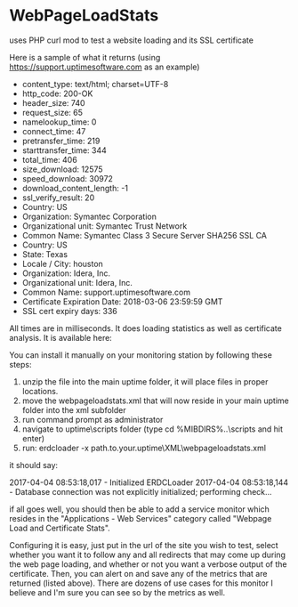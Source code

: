# WebPageLoadStats
uses PHP curl mod to test a website loading and its SSL certificate

Here is a sample of what it returns (using https://support.uptimesoftware.com as an example)

* content_type: text/html; charset=UTF-8
* http_code: 200-OK
* header_size: 740
* request_size: 65
* namelookup_time: 0
* connect_time: 47
* pretransfer_time: 219
* starttransfer_time: 344
* total_time: 406
* size_download: 12575
* speed_download: 30972
* download_content_length: -1
* ssl_verify_result: 20
* Country: US
* Organization: Symantec Corporation
* Organizational unit: Symantec Trust Network
* Common Name: Symantec Class 3 Secure Server SHA256 SSL CA
* Country: US
* State: Texas
* Locale / City: houston
* Organization: Idera, Inc.
* Organizational unit: Idera, Inc.
* Common Name: support.uptimesoftware.com
* Certificate Expiration Date: 2018-03-06 23:59:59 GMT
* SSL cert expiry days: 336

All times are in milliseconds. It does loading statistics as well as certificate analysis. It is available here:

You can install it manually on your monitoring station by following these steps:

1. unzip the file into the main uptime folder, it will place files in proper locations.
2. move the webpageloadstats.xml that will now reside in your main uptime folder into the xml subfolder
3. run command prompt as administrator
4. navigate to uptime\scripts folder (type cd %MIBDIRS%\..\scripts and hit enter)
5. run: erdcloader -x path.to.your.uptime\XML\webpageloadstats.xml

it should say:

2017-04-04 08:53:18,017 - Initialized ERDCLoader
2017-04-04 08:53:18,144 - Database connection was not explicitly initialized; performing check...

if all goes well, you should then be able to add a service monitor which resides in the "Applications - Web Services" category called "Webpage Load and Certificate Stats".

Configuring it is easy, just put in the url of the site you wish to test, select whether you want it to follow any and all redirects that may come up during the web page loading, and whether or not you want a verbose output of the certificate. Then, you can alert on and save any of the metrics that are returned (listed above). There are dozens of use cases for this monitor I believe and I'm sure you can see so by the metrics as well. 

